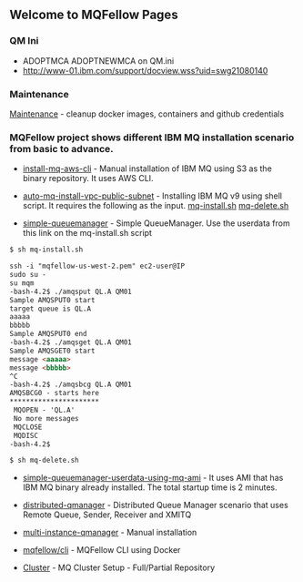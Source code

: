 ## Welcome to MQFellow Pages

### QM Ini

* ADOPTMCA ADOPTNEWMCA on QM.ini
* http://www-01.ibm.com/support/docview.wss?uid=swg21080140

### Maintenance 

[Maintenance](https://mqfellow.io/maintenance) - cleanup docker images, containers and github credentials

### MQFellow project shows different IBM MQ installation scenario from basic to advance.

* [install-mq-aws-cli](https://mqfellow.io/install-mq-aws-cli) - Manual installation of IBM MQ using S3 as the binary repository. It uses AWS CLI.

* [auto-mq-install-vpc-public-subnet](https://mqfellow.io/auto-mq-install-vpc-public-subnet) - Installing IBM MQ v9 using shell script. It requires the following as the input. [mq-install.sh](https://github.com/mqfellow/auto-mq-install-vpc-public-subnet/blob/master/mq-install.sh) [mq-delete.sh](https://github.com/mqfellow/auto-mq-install-vpc-public-subnet/blob/master/mq-delete.sh) 

* [simple-queuemanager](https://github.com/mqfellow/mqfellow-docs/blob/master/simple-queuemanager-userdata.txt) - Simple QueueManager. Use the userdata from this link on the mq-install.sh script

```markdown
$ sh mq-install.sh

ssh -i "mqfellow-us-west-2.pem" ec2-user@IP
sudo su -
su mqm
-bash-4.2$ ./amqsput QL.A QM01
Sample AMQSPUT0 start
target queue is QL.A
aaaaa
bbbbb
Sample AMQSPUT0 end
-bash-4.2$ ./amqsget QL.A QM01
Sample AMQSGET0 start
message <aaaaa>
message <bbbbb>
^C
-bash-4.2$ ./amqsbcg QL.A QM01
AMQSBCG0 - starts here
**********************
 MQOPEN - 'QL.A'
 No more messages 
 MQCLOSE
 MQDISC
-bash-4.2$ 

$ sh mq-delete.sh

```

* [simple-queuemanager-userdata-using-mq-ami](https://mqfellow.io/simple-queuemanager-userdata-using-mq-ami) - It uses AMI that has IBM MQ binary already installed. The total startup time is 2 minutes.

* [distributed-qmanager](https://mqfellow.io/distributed-qmanager) - Distributed Queue Manager scenario that uses Remote Queue, Sender, Receiver and XMITQ

* [multi-instance-qmanager](https://mqfellow.io/multi-instance-qmanager) - Manual installation

* [mqfellow/cli](https://mqfellow.io/cli) - MQFellow CLI using Docker 

* [Cluster](https://mqfellow.io/cluster) - MQ Cluster Setup - Full/Partial Repository



